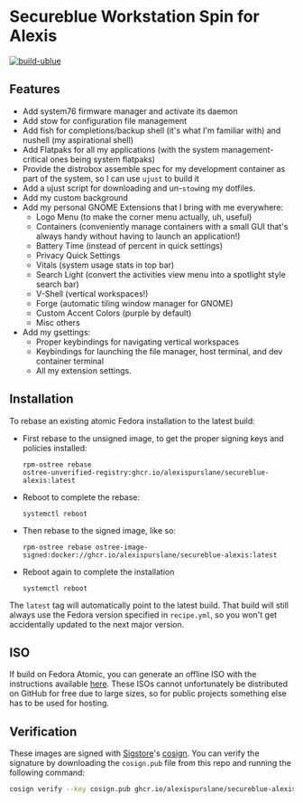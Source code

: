 # Secureblue Workstation Spin for Alexis 

[![build-ublue](https://github.com/alexispurslane/secureblue-alexis/actions/workflows/build.yml/badge.svg)](https://github.com/alexispurslane/secureblue-alexis/actions/workflows/build.yml)

## Features
- Add system76 firmware manager and activate its daemon
- Add stow for configuration file management
- Add fish for completions/backup shell (it's what I'm familiar with) and
  nushell (my aspirational shell)
- Add Flatpaks for all my applications (with the system management-critical ones being system flatpaks)
- Provide the distrobox assemble spec for my development container as part of
  the system, so I can use `ujust` to build it
- Add a ujust script for downloading and un-`stow`ing my dotfiles.
- Add my custom background
- Add my personal GNOME Extensions that I bring with me everywhere:
  - Logo Menu (to make the corner menu actually, uh, useful)
  - Containers (conveniently manage containers with a small GUI that's always handy without having to launch an application!)
  - Battery Time (instead of percent in quick settings)
  - Privacy Quick Settings
  - Vitals (system usage stats in top bar)
  - Search Light (convert the activities view menu into a spotlight style
    search bar)
  - V-Shell (vertical workspaces!)
  - Forge (automatic tiling window manager for GNOME)
  - Custom Accent Colors (purple by default)
  - Misc others
- Add my gsettings:
  - Proper keybindings for navigating vertical workspaces
  - Keybindings for launching the file manager, host terminal, and dev
    container terminal
  - All my extension settings.

## Installation

To rebase an existing atomic Fedora installation to the latest build:

- First rebase to the unsigned image, to get the proper signing keys and policies installed:
  ```
  rpm-ostree rebase
  ostree-unverified-registry:ghcr.io/alexispurslane/secureblue-alexis:latest
  ```
- Reboot to complete the rebase:
  ```
  systemctl reboot
  ```
- Then rebase to the signed image, like so:
  ```
  rpm-ostree rebase ostree-image-signed:docker://ghcr.io/alexispurslane/secureblue-alexis:latest
  ```
- Reboot again to complete the installation
  ```
  systemctl reboot
  ```

The `latest` tag will automatically point to the latest build. That build will still always use the Fedora version specified in `recipe.yml`, so you won't get accidentally updated to the next major version.

## ISO

If build on Fedora Atomic, you can generate an offline ISO with the instructions available [here](https://blue-build.org/learn/universal-blue/#fresh-install-from-an-iso). These ISOs cannot unfortunately be distributed on GitHub for free due to large sizes, so for public projects something else has to be used for hosting.

## Verification

These images are signed with [Sigstore](https://www.sigstore.dev/)'s [cosign](https://github.com/sigstore/cosign). You can verify the signature by downloading the `cosign.pub` file from this repo and running the following command:

```bash
cosign verify --key cosign.pub ghcr.io/alexispurslane/secureblue-alexis
```
